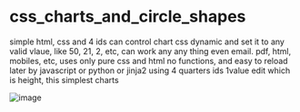 # css_charts_and_circle_shapes
simple html, css and 4 ids can control chart css dynamic and set it to any valid vlaue, like 50, 21, 2, etc, can work any any thing even email. pdf, html, mobiles, etc, uses only pure css and html no functions, and easy to reload later by javascript or python or jinja2 using 4 quarters ids 1value edit which is height, this simplest charts


![image](https://github.com/MahmoudHegazi/css_charts_and_circle_shapes/assets/55125302/f0720790-b9ba-4b9e-9876-449318114200)
